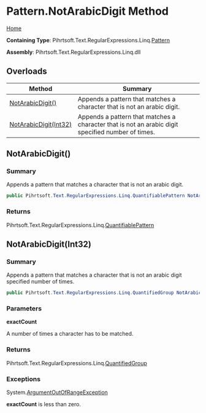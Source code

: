 # Pattern\.NotArabicDigit Method

[Home](../../../../../../README.md)

**Containing Type**: Pihrtsoft\.Text\.RegularExpressions\.Linq\.[Pattern](../README.md)

**Assembly**: Pihrtsoft\.Text\.RegularExpressions\.Linq\.dll

## Overloads

| Method | Summary |
| ------ | ------- |
| [NotArabicDigit()](#Pihrtsoft_Text_RegularExpressions_Linq_Pattern_NotArabicDigit) | Appends a pattern that matches a character that is not an arabic digit\. |
| [NotArabicDigit(Int32)](#Pihrtsoft_Text_RegularExpressions_Linq_Pattern_NotArabicDigit_System_Int32_) | Appends a pattern that matches a character that is not an arabic digit specified number of times\. |

## NotArabicDigit\(\) <a name="Pihrtsoft_Text_RegularExpressions_Linq_Pattern_NotArabicDigit"></a>

### Summary

Appends a pattern that matches a character that is not an arabic digit\.

```csharp
public Pihrtsoft.Text.RegularExpressions.Linq.QuantifiablePattern NotArabicDigit()
```

### Returns

Pihrtsoft\.Text\.RegularExpressions\.Linq\.[QuantifiablePattern](../../QuantifiablePattern/README.md)

## NotArabicDigit\(Int32\) <a name="Pihrtsoft_Text_RegularExpressions_Linq_Pattern_NotArabicDigit_System_Int32_"></a>

### Summary

Appends a pattern that matches a character that is not an arabic digit specified number of times\.

```csharp
public Pihrtsoft.Text.RegularExpressions.Linq.QuantifiedGroup NotArabicDigit(int exactCount)
```

### Parameters

**exactCount**

A number of times a character has to be matched\.

### Returns

Pihrtsoft\.Text\.RegularExpressions\.Linq\.[QuantifiedGroup](../../QuantifiedGroup/README.md)

### Exceptions

System\.[ArgumentOutOfRangeException](https://docs.microsoft.com/en-us/dotnet/api/system.argumentoutofrangeexception)

**exactCount** is less than zero\.

